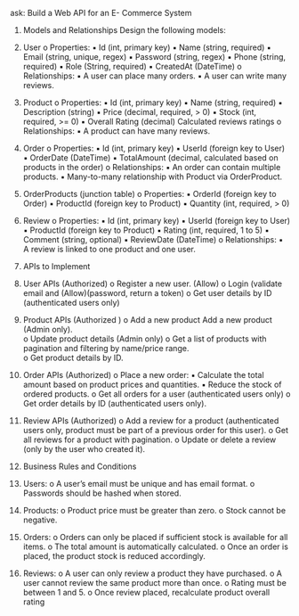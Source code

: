 ask: Build a Web API for an E-
Commerce System 
 
1. Models and Relationships 
Design the following models: 
 
1.  User 
o Properties: 
▪ Id (int, primary key) 
▪ Name (string, required) 
▪ Email (string, unique, regex) 
▪ Password (string, regex) 
▪ Phone (string, required) 
▪ Role (String, required) 
▪ CreatedAt (DateTime) 
o Relationships: 
▪ A user can place many 
orders. 
▪ A user can write many 
reviews. 
2.  Product 
o Properties: 
▪ Id (int, primary key) 
▪ Name (string, required) 
▪ Description (string) 
▪ Price (decimal, required, > 0) 
▪ Stock (int, required, >= 0) 
▪ Overall Rating (decimal) 
Calculated reviews ratings 
o Relationships: 
▪ A product can have many 
reviews. 
3.  Order 
o Properties: 
▪ Id (int, primary key) 
▪ UserId (foreign key to User) 
▪ OrderDate (DateTime) 
▪ TotalAmount (decimal, 
calculated based on products 
in the order) 
o Relationships: 
▪ An order can contain 
multiple products. 
▪ Many-to-many relationship 
with Product via 
OrderProduct. 
 
4.  OrderProducts (junction table) 
o Properties: 
▪ OrderId (foreign key to 
Order) 
▪ ProductId (foreign key to 
Product) 
▪ Quantity (int, required, > 0) 
5.  Review 
o Properties: 
▪ Id (int, primary key) 
▪ UserId (foreign key to User) 
▪ ProductId (foreign key to 
Product) 
▪ Rating (int, required, 1 to 5) 
▪ Comment (string, optional) 
▪ ReviewDate (DateTime) 
o Relationships: 
▪ A review is linked to one 
product and one user. 
2. APIs to Implement 
1.  User APIs (Authorized) 
o Register a new user. (Allow) 
o Login (validate email and 
(Allow)(password, return a token) 
o Get user details by ID 
(authenticated users only)  
2.  Product APIs (Authorized ) 
o Add a new product Add a new 
product (Admin only).  
o Update product details (Admin 
only) 
o Get a list of products with 
pagination and filtering by 
name/price range.  
o Get product details by ID. 
3.  Order APIs (Authorized) 
o Place a new order: 
▪ Calculate the total amount 
based on product prices and 
quantities. 
▪ Reduce the stock of ordered 
products. 
o Get all orders for a user 
(authenticated users only) 
o Get order details by ID 
(authenticated users only).  
4.  Review APIs (Authorized) 
o Add a review for a product 
(authenticated users only, product 
must be part of a previous order for 
this user). 
o Get all reviews for a product with 
pagination. 
o Update or delete a review (only by 
the user who created it). 
3. Business Rules and Conditions 
1.  Users: 
o A user’s email must be unique and 
has email format. 
o Passwords should be hashed when 
stored. 
2.  Products: 
o Product price must be greater than 
zero. 
o Stock cannot be negative. 
3.  Orders: 
o Orders can only be placed if 
sufficient stock is available for all 
items. 
o The total amount is automatically 
calculated. 
o Once an order is placed, the 
product stock is reduced 
accordingly. 
4.  Reviews: 
o A user can only review a product 
they have purchased. 
o A user cannot review the same 
product more than once. 
o Rating must be between 1 and 5. 
o Once review placed, recalculate 
product overall rating 
 

